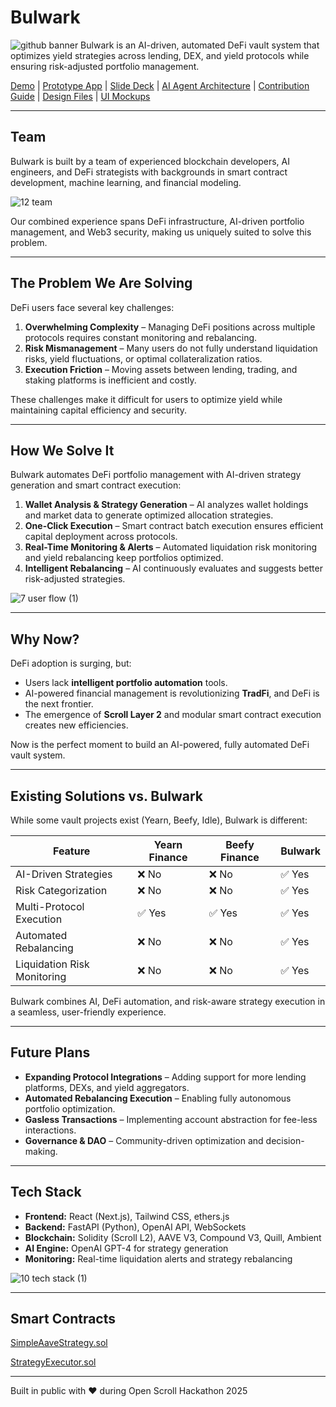 # Bulwark

![github banner](https://github.com/user-attachments/assets/8af1707f-605b-4634-90fb-0df0039963dd)
Bulwark is an AI-driven, automated DeFi vault system that optimizes yield strategies across lending, DEX, and yield protocols while ensuring risk-adjusted portfolio management.

[Demo]() | [Prototype App](https://bulwark-scroll.vercel.app/) | [Slide Deck]() | [AI Agent Architecture]() | [Contribution Guide](https://github.com/jen-sei/bulwark-OpenScroll/blob/main/docs/contribution-guide.md) | [Design Files](https://github.com/jen-sei/bulwark-OpenScroll/blob/main/docs/design-files.md) | [UI Mockups](https://github.com/jen-sei/bulwark-OpenScroll/blob/main/docs/ui-mockups.md)

---
## Team
Bulwark is built by a team of experienced blockchain developers, AI engineers, and DeFi strategists with backgrounds in smart contract development, machine learning, and financial modeling.

![12  team](https://github.com/user-attachments/assets/5800e7c6-3353-4f94-94ca-d19b74b3d59e)

Our combined experience spans DeFi infrastructure, AI-driven portfolio management, and Web3 security, making us uniquely suited to solve this problem.

---

## The Problem We Are Solving
DeFi users face several key challenges:
1. **Overwhelming Complexity** – Managing DeFi positions across multiple protocols requires constant monitoring and rebalancing.
2. **Risk Mismanagement** – Many users do not fully understand liquidation risks, yield fluctuations, or optimal collateralization ratios.
3. **Execution Friction** – Moving assets between lending, trading, and staking platforms is inefficient and costly.

These challenges make it difficult for users to optimize yield while maintaining capital efficiency and security.

---

## How We Solve It
Bulwark automates DeFi portfolio management with AI-driven strategy generation and smart contract execution:

1. **Wallet Analysis & Strategy Generation** – AI analyzes wallet holdings and market data to generate optimized allocation strategies.
2. **One-Click Execution** – Smart contract batch execution ensures efficient capital deployment across protocols.
3. **Real-Time Monitoring & Alerts** – Automated liquidation risk monitoring and yield rebalancing keep portfolios optimized.
4. **Intelligent Rebalancing** – AI continuously evaluates and suggests better risk-adjusted strategies.

![7  user flow (1)](https://github.com/user-attachments/assets/4e959457-7a98-4ec0-94ef-10f4f30256dc)

---

## Why Now?
DeFi adoption is surging, but:
- Users lack **intelligent portfolio automation** tools.
- AI-powered financial management is revolutionizing **TradFi**, and DeFi is the next frontier.
- The emergence of **Scroll Layer 2** and modular smart contract execution creates new efficiencies.

Now is the perfect moment to build an AI-powered, fully automated DeFi vault system.

---

## Existing Solutions vs. Bulwark
While some vault projects exist (Yearn, Beefy, Idle), Bulwark is different:

| Feature               | Yearn Finance | Beefy Finance | Bulwark |
|----------------------|--------------|--------------|---------|
| AI-Driven Strategies | ❌ No        | ❌ No        | ✅ Yes  |
| Risk Categorization  | ❌ No        | ❌ No        | ✅ Yes  |
| Multi-Protocol Execution | ✅ Yes | ✅ Yes | ✅ Yes |
| Automated Rebalancing | ❌ No | ❌ No | ✅ Yes |
| Liquidation Risk Monitoring | ❌ No | ❌ No | ✅ Yes |

Bulwark combines AI, DeFi automation, and risk-aware strategy execution in a seamless, user-friendly experience.

---

## Future Plans
- **Expanding Protocol Integrations** – Adding support for more lending platforms, DEXs, and yield aggregators.
- **Automated Rebalancing Execution** – Enabling fully autonomous portfolio optimization.
- **Gasless Transactions** – Implementing account abstraction for fee-less interactions.
- **Governance & DAO** – Community-driven optimization and decision-making.

---

## Tech Stack
- **Frontend:** React (Next.js), Tailwind CSS, ethers.js
- **Backend:** FastAPI (Python), OpenAI API, WebSockets
- **Blockchain:** Solidity (Scroll L2), AAVE V3, Compound V3, Quill, Ambient
- **AI Engine:** OpenAI GPT-4 for strategy generation
- **Monitoring:** Real-time liquidation alerts and strategy rebalancing

![10  tech stack (1)](https://github.com/user-attachments/assets/bba6bf27-0856-443c-ac47-f3ab0fc89a88)

---

## Smart Contracts
[SimpleAaveStrategy.sol](https://scrollscan.com/address/0xbCfac93bbC5F93c37f3743792A372e9fe3979Ea6)

[StrategyExecutor.sol](https://scrollscan.com/address/0xc8c34998f0aE64989Cc43f3f3b657d5f050235F4)

---

Built in public with ♥ during Open Scroll Hackathon 2025
